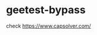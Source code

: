 # geetest-bypass
check https://www.capsolver.com/ 





















                                                                                                                                   
